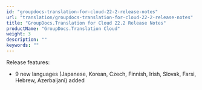 ```yaml
---
id: "groupdocs-translation-for-cloud-22-2-release-notes"
url: "translation/groupdocs-translation-for-cloud-22-2-release-notes"
title: "GroupDocs.Translation for Cloud 22.2 Release Notes"
productName: "GroupDocs.Translation Cloud"
weight: 3
description: ""
keywords: ""
---
```


Release features:

* 9 new languages (Japanese, Korean, Czech, Finnish, Irish, Slovak, Farsi, Hebrew, Azerbaijani) added
